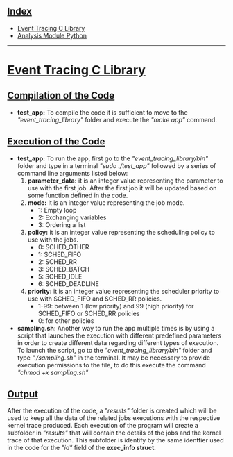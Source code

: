 ## <u>Index</u>
- [Event Tracing C Library](#EventTracingCLibrary)
- [Analysis Module Python](#AnalysisModulePython)

------

# <u>Event Tracing C Library</u> 
## <u>Compilation of the Code</u>
- **test_app:** To compile the code it is sufficient to move to the *"event_tracing_library"* folder and execute the *"make app"* command.

## <u>Execution of the Code</u>
- **test_app:** To run the app, first go to the *"event_tracing_library/bin"* folder and type in a terminal *"sudo ./test_app"* followed by a series of command line arguments listed below:
  1. **parameter_data:**  it is an integer value representing the parameter to use with the first job. After the first job it will be updated based on some function defined in the code.
  2. **mode:** it is an integer value representing the job mode.
      * 1: Empty loop
      * 2: Exchanging variables
      * 3: Ordering a list
  3. **policy:** it is an integer value representing the scheduling policy to use with the jobs.
      * 0: SCHED_OTHER
      * 1: SCHED_FIFO
      * 2: SCHED_RR
      * 3: SCHED_BATCH
      * 5: SCHED_IDLE
      * 6: SCHED_DEADLINE
  4. **priority:** it is an integer value representing the scheduler priority to use with SCHED_FIFO and SCHED_RR policies.
      * 1-99: between 1 (low priority) and 99 (high priority) for SCHED_FIFO or SCHED_RR policies
      * 0: for other policies
- **sampling.sh**: Another way to run the app multiple times is by using a script that launches the execution with different predefined parameters in order to create different data regarding different types of execution. To launch the script, go to the *"event_tracing_library/bin"* folder and type *"./sampling.sh"* in the terminal. It may be necessary to provide execution permissions to the file, to do this execute the command *"chmod +x sampling.sh"*
## <u>Output</u>
After the execution of the code, a *"results"* folder is created which will be used to keep all the data of the related jobs executions with the respective kernel trace produced. Each execution of the program will create a subfolder in *"results"* that will contain the details of the jobs and the kernel trace of that execution. This subfolder is identify by the same identfier used in the code for the *"id"* field of the **exec_info struct**.